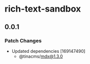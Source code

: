 # rich-text-sandbox

## 0.0.1

### Patch Changes

- Updated dependencies [169147490]
  - @tinacms/mdx@1.3.0
